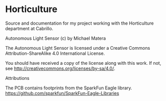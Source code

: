 Horticulture
============

Source and documentation for my project working with the Horticulture department at Cabrillo.

Autonomous Light Sensor (c) by Michael Matera

The Autonomous Light Sensor is licensed under a
Creative Commons Attribution-ShareAlike 4.0 International License.

You should have received a copy of the license along with this
work. If not, see <http://creativecommons.org/licenses/by-sa/4.0/>. 

Attributions

The PCB contains footprints from the SparkFun Eagle library. 
  https://github.com/sparkfun/SparkFun-Eagle-Libraries

